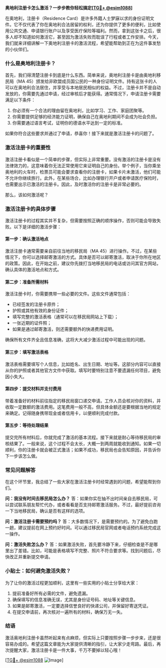 **奥地利注册卡怎么激活？一步步教你轻松搞定[[TG💪+ @esim1088](https://t.me/s/esim1088)]**

在奥地利，注册卡（Residence Card）是许多外籍人士梦寐以求的身份证明文件。它不仅代表了你在奥地利合法居留的权利，还为你提供了更多的便利，比如使用公共交通、申请银行账户以及享受医疗保险等福利。然而，拿到这张卡之后，很多人却不知道如何激活它，甚至因为激活失败而耽误了行程或者工作安排。今天，我们就来详细讲解一下奥地利注册卡的激活流程，希望能帮助到正在为这件事发愁的小伙伴们。

### **什么是奥地利注册卡？**

首先，我们得清楚注册卡到底是什么东西。简单来说，奥地利注册卡是由奥地利移民局（MA 45）颁发给非欧盟成员国公民的一种身份证明文件。持有这张卡的人可以在奥地利合法居住，并享受与本地居民相似的权益。不过，注册卡并不是自动发放的，你需要先通过申请，经过审核后才能获得。通常情况下，申请注册卡需要满足以下条件：

1. 你必须有一个合法的理由留在奥地利，比如学习、工作、家庭团聚等。
2. 你需要提供足够的经济能力证明，确保自己在奥地利期间不会成为社会负担。
3. 你需要通过语言考试，证明你的德语水平达到一定的标准。

如果你符合这些要求并通过了申请，恭喜你！接下来就是激活注册卡的问题了。

### **激活注册卡的重要性**

激活注册卡看似是一个简单的步骤，但实际上非常重要。没有激活的注册卡是没有法律效力的，这意味着你无法正常使用它来证明自己的身份。举个例子，当你乘坐奥地利的火车时，检票员可能会要求查看你的注册卡，如果卡片未激活，他们可能不允许你继续旅行。此外，在某些场合，比如办理银行开户或者申请医疗保险时，也需要出示已激活的注册卡。因此，及时激活你的注册卡是非常必要的。

那么，该如何激活呢？

### **激活注册卡的具体步骤**

激活注册卡的过程其实并不复杂，但需要按照正确的顺序操作，否则可能会导致失败。以下是详细的激活步骤：

#### **第一步：确认激活地点**
激活注册卡通常需要亲自前往当地的移民局（MA 45）进行操作。不过，在某些情况下，你可以选择邮寄激活的方式。具体是否可以邮寄激活，取决于你所在地区的政策。因此，在开始之前，建议你先拨打当地移民局的电话或访问其官方网站，确认具体的激活地点和方式。

#### **第二步：准备所需材料**
激活注册卡时，你需要携带一些必要的文件。这些文件通常包括：
- 已经签发的注册卡原件；
- 护照或其他有效的身份证件；
- 填写完整的激活表格（通常可以在移民局网站上下载）；
- 一张近期的证件照；
- 如果是通过邮寄激活，则还需要额外的快递费用证明。

确保所有文件齐全且信息准确，这将大大减少激活过程中可能出现的问题。

#### **第三步：填写激活表格**
激活表格需要填写个人信息，比如姓名、出生日期、地址等。这部分内容可以直接从你的护照或者其他官方文件中获取。填写时要特别注意不要遗漏任何项目，避免因小失大。

#### **第四步：提交材料并支付费用**
带着准备好的材料前往指定的移民局窗口递交申请。工作人员会核对你的资料，并收取一定数额的激活费用。这笔费用一般不高，但具体金额还是要根据当地的规定来确定。记得随身携带现金或者信用卡，以便顺利完成付款。

#### **第五步：等待处理结果**
提交完所有材料后，你就完成了激活的基本流程。接下来就是耐心等待移民局的审核结果了。一般来说，这个过程不会太长，大概一到两周就能收到通知。如果一切顺利，你的注册卡就会被正式激活；如果不成功，移民局也会告知原因，并告诉你下一步该怎么做。

### **常见问题解答**

在这个环节里，我总结了一些大家在激活注册卡时经常遇到的问题，希望能帮到你们。

**问：我没有时间去移民局怎么办？**
答：如果你实在抽不出时间亲自去移民局，可以尝试联系朋友帮忙代办，或者看看是否支持邮寄激活服务。不过，最好提前咨询一下当地移民局，确认是否有这样的选项。

**问：激活注册卡需要预约吗？**
答：大多数情况下，是需要预约的。为了避免白跑一趟，建议提前在网上预约好时间。可以通过移民局官网或者电话预约系统完成这一操作。

**问：激活失败怎么办？**
答：如果激活失败，首先要冷静下来，仔细检查是不是哪里出了差错。比如，可能是表格填写不完整、照片不符合要求等。找到问题后，尽快改正并重新提交申请。

### **小贴士：如何避免激活失败？**

为了让你的激活过程更加顺利，这里有一些实用的小贴士分享给大家：

1. 提前准备好所有必需的文件，避免遗漏。
2. 确保填写的信息准确无误，尤其是身份证号码、地址等关键信息。
3. 如果是邮寄激活，一定要选择信誉良好的快递公司，并保留好寄送凭证。
4. 在提交申请前，再次核对一遍所有的材料，确保万无一失。

### **结语**

激活奥地利注册卡虽然听起来有点麻烦，但实际上只要按照步骤一步步来，还是很容易办成的。希望这篇文章能为大家提供清晰的指引，让大家少走弯路。最后，再次提醒大家，激活注册卡是一件大事，千万不要掉以轻心哦！

[[TG💪+ @esim1088](https://t.me/s/esim1088) ![Image](https://i.postimg.cc/4NQfJmqS/Snipaste-2025-05-13-00-14-12.png)]